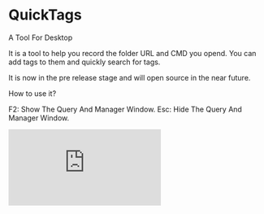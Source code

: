 # QuickTags
A Tool For Desktop

It is a tool to help you record the folder URL and CMD you opend. You can add tags to them and quickly search for tags.


It is now in the pre release stage and will open source in the near future.


How to use it?

F2: Show The Query And Manager Window.
Esc: Hide The Query And Manager Window.

![image](https://github.com/yjhi/QuickTags/blob/main/img/1.img)
